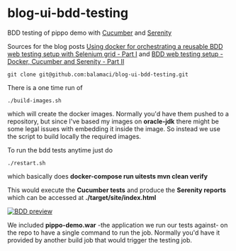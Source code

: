# blog-ui-bdd-testing
BDD testing of pippo demo with [Cucumber](https://cucumber.io/docs/reference/jvm#java) and [Serenity](http://thucydides.info/docs/serenity-staging/)

Sources for the blog posts [Using docker for orchestrating a reusable BDD web testing setup with Selenium grid - Part I](http://balamaci.ro/using-docker-and-docker-compose-for-orchestrating-a-full-bdd/)
and [BDD web testing setup - Docker, Cucumber and Serenity - Part II](http://balamaci.ro/orchestrating-a-reusable-bdd-web-testing-setup-part-ii/)

```
git clone git@github.com:balamaci/blog-ui-bdd-testing.git
```

There is a one time run of 
```
./build-images.sh
``` 
which will create the docker images. Normally you'd have them pushed to a repository, but since I've based my images on **oracle-jdk** 
there might be some legal issues with embedding it inside the image. So instead we use the script to build locally the required images.

To run the bdd tests anytime just do
```
./restart.sh
```

which basically does **docker-compose run uitests mvn clean verify**
 

This would execute the **Cucumber tests** and produce the **Serenity reports** which can be accessed at **./target/site/index.html**


[![BDD preview](http://balamaci.ro/content/images/2015/10/bdd_preview.png)](http://balamaci.ro/static/serenity/index.html)



We included **pippo-demo.war** -the application we run our tests against- on the repo to have a single command to run the job. Normally you'd have it provided by another build job that would trigger the testing job. 